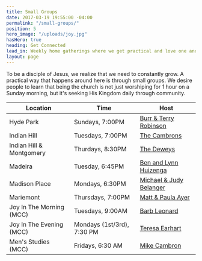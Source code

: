 ```yaml
---
title: Small Groups
date: 2017-03-19 19:55:00 -04:00
permalink: "/small-groups/"
position: 5
hero_image: "/uploads/joy.jpg"
hasHero: true
heading: Get Connected
lead_in: Weekly home gatherings where we get practical and love one another.
layout: page
---
```


To be a disciple of Jesus, we realize that we need to constantly grow. A practical way that happens around here is through small groups. We desire people to learn that being the church is not just worshiping for 1 hour on a Sunday morning, but it's seeking His Kingdom daily through community.

| Location                     | Time                 | Host                                              |
| ---------------------------  | -------------------- | --------------------------------------------------|
| Hyde Park                    | Sundays, 7:00PM      | [Burr & Terry Robinson](mailto:dbrtpr@gmail.com)|
| Indian Hill                  | Tuesdays, 7:00PM     | [The Cambrons](mailto:)                           |
| Indian Hill & Montgomery | Thurdays, 8:30PM     | [The Deweys](mailto:)                             |
| Madeira                      | Tuesday, 6:45PM      | [Ben and Lynn Huizenga](mailto:)                 |
| Madison Place                 | Mondays, 6:30PM     | [Michael & Judy Belanger](mailto:)            |
| Mariemont                    | Thursdays, 7:00PM    | [Matt & Paula Ayer](mailto:)                  |
| Joy In The Morning (MCC)     | Tuesdays, 9:00AM     | [Barb Leonard](mailto:)                           |
| Joy In The Evening (MCC)     | Mondays (1st/3rd), 7:30 PM  | [Teresa Earhart](mailto:)                    |
| Men's Studies (MCC)          | Fridays, 6:30 AM     | [Mike Cambron](mailto:)                       |